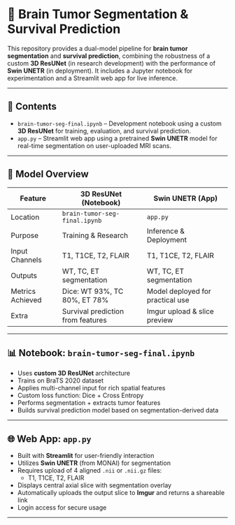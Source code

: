 # 🧠 Brain Tumor Segmentation & Survival Prediction

This repository provides a dual-model pipeline for **brain tumor segmentation** and **survival prediction**, combining the robustness of a custom **3D ResUNet** (in research development) with the performance of **Swin UNETR** (in deployment). It includes a Jupyter notebook for experimentation and a Streamlit web app for live inference.

---

## 📂 Contents

- `brain-tumor-seg-final.ipynb` – Development notebook using a custom **3D ResUNet** for training, evaluation, and survival prediction.
- `app.py` – Streamlit web app using a pretrained **Swin UNETR** model for real-time segmentation on user-uploaded MRI scans.

---

## 🧪 Model Overview

| Feature                   | 3D ResUNet (Notebook)           | Swin UNETR (App)               |
|---------------------------|---------------------------------|------------------------------- |
| Location                  | `brain-tumor-seg-final.ipynb`   | `app.py`                        |
| Purpose                   | Training & Research             | Inference & Deployment          |
| Input Channels            | T1, T1CE, T2, FLAIR             | T1, T1CE, T2, FLAIR            |
| Outputs                   | WT, TC, ET segmentation         | WT, TC, ET segmentation         |
| Metrics Achieved          | Dice: WT 93%, TC 80%, ET 78%    | Model deployed for practical use|
| Extra                     | Survival prediction from features | Imgur upload & slice preview  |

---

## 📊 Notebook: `brain-tumor-seg-final.ipynb`

- Uses **custom 3D ResUNet** architecture
- Trains on BraTS 2020 dataset
- Applies multi-channel input for rich spatial features
- Custom loss function: Dice + Cross Entropy
- Performs segmentation + extracts tumor features
- Builds survival prediction model based on segmentation-derived data

---

## 🌐 Web App: `app.py`

- Built with **Streamlit** for user-friendly interaction
- Utilizes **Swin UNETR** (from MONAI) for segmentation
- Requires upload of 4 aligned `.nii` or `.nii.gz` files:
  - T1, T1CE, T2, FLAIR
- Displays central axial slice with segmentation overlay
- Automatically uploads the output slice to **Imgur** and returns a shareable link
- Login access for secure usage

---
